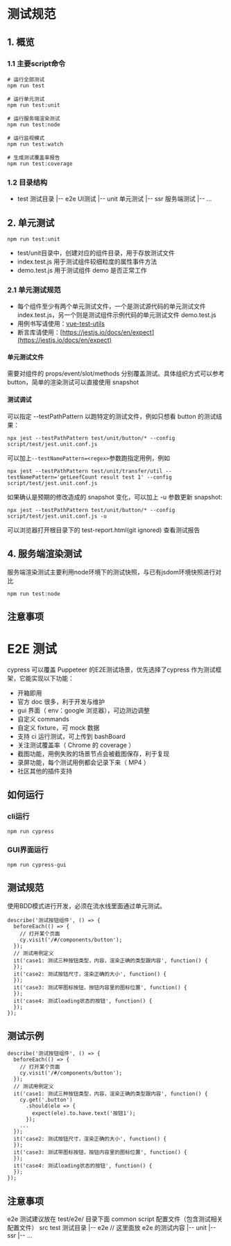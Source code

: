 # 测试规范

## 1. 概览

### 1.1 主要script命令

```
# 运行全部测试
npm run test

# 运行单元测试
npm run test:unit

# 运行服务端渲染测试
npm run test:node

# 运行监视模式
npm run test:watch

# 生成测试覆盖率报告
npm run test:coverage
```

### 1.2 目录结构

- test   测试目录
|-- e2e  UI测试
|-- unit 单元测试
|-- ssr  服务端测试
|-- ...

## 2. 单元测试

```
npm run test:unit
```

- test/unit目录中，创建对应的组件目录，用于存放测试文件
- index.test.js 用于测试组件较细粒度的属性事件方法
- demo.test.js 用于测试组件 demo 是否正常工作

### 2.1 单元测试规范
- 每个组件至少有两个单元测试文件，一个是测试源代码的单元测试文件 index.test.js，另一个则是测试组件示例代码的单元测试文件 demo.test.js
- 用例书写请使用：[vue-test-utils](https://vue-test-utils.vuejs.org/zh/)
- 断言库请使用：[https://jestjs.io/docs/en/expect](https://jestjs.io/docs/en/expect)

#### 单元测试文件
需要对组件的 props/event/slot/methods 分别覆盖测试。具体组织方式可以参考 button，简单的渲染测试可以直接使用 snapshot

#### 测试调试
可以指定 --testPathPattern 以跑特定的测试文件，例如只想看 button 的测试结果：

```
npx jest --testPathPattern test/unit/button/* --config script/test/jest.unit.conf.js
```

可以加上`--testNamePattern=<regex>`参数跑指定用例，例如
```
npx jest --testPathPattern test/unit/transfer/util --testNamePattern='getLeefCount result test 1' --config script/test/jest.unit.conf.js
```

如果确认是预期的修改造成的 snapshot 变化，可以加上 -u 参数更新 snapshot:

```
npx jest --testPathPattern test/unit/button/* --config script/test/jest.unit.conf.js -u
```

可以浏览器打开根目录下的 test-report.html(git ignored) 查看测试报告

## 4. 服务端渲染测试

服务端渲染测试主要利用node环境下的测试快照，与已有jsdom环境快照进行对比
```
npm run test:node
```

## 注意事项


# E2E 测试

cypress 可以覆盖 Puppeteer 的E2E测试场景，优先选择了cypress 作为测试框架，它能实现以下功能：

- 开箱即用
- 官方 doc 很多，利于开发与维护
- gui 界面（ env：google 浏览器），可边测边调整
- 自定义 commands
- 自定义 fixture，可 mock 数据
- 支持 ci 运行测试，可上传到 bashBoard
- 关注测试覆盖率（ Chrome 的 coverage ）
- 截图功能，用例失败的场景节点会被截图保存，利于复现
- 录屏功能，每个测试用例都会记录下来（ MP4 ）
- 社区其他的插件支持

## 如何运行

### cli运行

```
npm run cypress
```

### GUI界面运行
```
npm run cypress-gui
```

## 测试规范

使用BDD模式进行开发，必须在流水线里面通过单元测试。

```
describe('测试按钮组件', () => {
  beforeEach(() => {
    // 打开某个页面
    cy.visit('/#/components/button');
  });
  // 测试用例定义
  it('case1: 测试三种按钮类型，内容，渲染正确的类型跟内容', function() {
  });
  it('case2: 测试按钮尺寸，渲染正确的大小', function() {
  });
  it('case3: 测试带图标按钮，按钮内容里的图标位置', function() {
  });
  it('case4: 测试loading状态的按钮', function() {
  });
});

```

## 测试示例

```
describe('测试按钮组件', () => {
  beforeEach(() => {
    // 打开某个页面
    cy.visit('/#/components/button');
  });
  // 测试用例定义
  it('case1: 测试三种按钮类型，内容，渲染正确的类型跟内容', function() {
    cy.get('.button')
      .should(ele => {
        expect(ele).to.have.text('按钮1');
      });
    ...
  });
  it('case2: 测试按钮尺寸，渲染正确的大小', function() {
  });
  it('case3: 测试带图标按钮，按钮内容里的图标位置', function() {
  });
  it('case4: 测试loading状态的按钮', function() {
  });
});

```


## 注意事项

e2e 测试建议放在 test/e2e/ 目录下面
common
script 配置文件（包含测试相关配置文件）
src
test 测试目录
|-- e2e // 这里面放 e2e 的测试内容
|-- unit
|-- ssr
|-- ...
